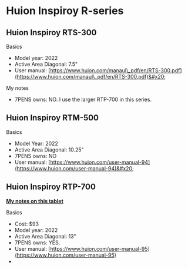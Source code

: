 # Huion Inspiroy R-series

## Huion Inspiroy RTS-300

Basics

* Model year: 2022
* Active Area Diagonal: 7.5"
* User manual: [https://www.huion.com/manaul\_pdf/en/RTS-300.pdf](https://www.huion.com/manaul\_pdf/en/RTS-300.pdf)&#x20;

My notes

* 7PENS owns: NO. I use the larger RTP-700 in this series.

## Huion Inspiroy RTM-500

Basics

* Model Year: 2022
* Active Area Diagonal: 10.25"
* 7PENS owns: NO
* User manual: [https://www.huion.com/user-manual-94](https://www.huion.com/user-manual-94)&#x20;

## Huion Inspiroy RTP-700

[**My notes on this tablet**](7p-notes-huion-inspiroy-rtp-700.md)

Basics

* Cost: $93
* Model year: 2022
* Active Area Diagonal: 13"
* 7PENS owns: YES.
* User manual: [https://www.huion.com/user-manual-95](https://www.huion.com/user-manual-95)
*



